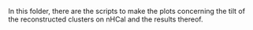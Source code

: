 In this folder, there are the scripts to make the plots concerning the tilt of the reconstructed clusters on nHCal and the results thereof.
